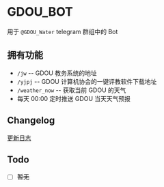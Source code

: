 # GDOU_BOT

用于 `@GDOU_Water` telegram 群组中的 Bot

## 拥有功能

- `/jw` -- GDOU 教务系统的地址
- `/yjpj`  -- GDOU 计算机协会的一键评教软件下载地址
- `/weather_now`  -- 获取当前 GDOU 的天气
- 每天 00:00 定时推送 GDOU 当天天气预报

## Changelog

[更新日志](/CHANGELOG.md)

## Todo

- [ ] ~~暂无~~

